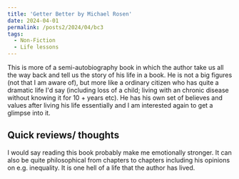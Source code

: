 ```yaml
---
title: 'Getter Better by Michael Rosen'
date: 2024-04-01
permalink: /posts2/2024/04/bc3
tags:
  - Non-Fiction
  - Life lessons
---
```


This is more of a semi-autobiography book in which the author take us all the way back and tell us the story of his life in a book. He is not a big figures (not that I am aware of), but more like a ordinary citizen who has quite a dramatic life I'd say (including loss of a child; living with an chronic disease without knowing it for 10 + years etc). He has his own set of believes and values after living his life essentially and I am interested again to get a glimpse into it. 

Quick reviews/ thoughts
------

I would say reading this book probably make me emotionally stronger. It can also be quite philosophical from chapters to chapters including his opinions on e.g. inequality. It is one hell of a life that the author has lived.